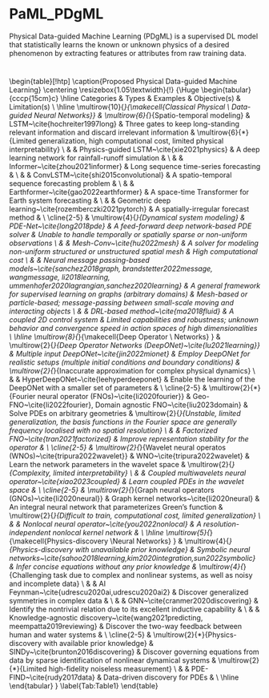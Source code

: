 # PaML_PDgML
Physical Data-guided Machine Learning (PDgML) is a supervised DL model that statistically learns the   known or unknown physics of a desired phenomenon by extracting features or attributes from raw training data.  
# 

\begin{table}[!htp]
	\caption{Proposed Physical Data-guided Machine Learning}
	\centering
	\resizebox{1.05\textwidth}{!}
	{\Huge
	    \begin{tabular}{cccp{15cm}c}
		\hline
		Categories                                                       & Types                                                                                             & Examples                                                                                                             & Objective(s)                                                                                        & Limitation(s)                                                                                                                                   \\ \hline
		\multirow{10}{*}{\makecell{Classical Physical \\ Data-guided Neural Networks}} & \multirow{6}{*}{Spatio-temporal modeling}                                                         & LSTM~\cite{hochreiter1997long}                                                                 & Three gates to keep long-standing   relevant information and discard irrelevant information          & \multirow{6}{*}{Limited   generalization, high computational cost, limited physical interpretability}                                           \\
		&                                                                                                   & Physics-guided   LSTM~\cite{xie2021physics}                                                    & A deep learning network for   rainfall-runoff simulation                                            &                                                                                                                                                 \\
		&                                                                                                   & Informer~\cite{zhou2021informer}                                                               & Long sequence time-series   forecasting                                                             &                                                                                                                                                 \\
		&                                                                                                   & ConvLSTM~\cite{shi2015convolutional}                                                           & A spatio-temporal sequence   forecasting problem                                                     &                                                                                                                                                 \\
		&                                                                                                   & Earthformer~\cite{gao2022earthformer}                                                          & A space-time Transformer for Earth system forecasting                                               &                                                                                                                                                 \\
		&                                                                                                   & Geometric deep   learning~\cite{rozemberczki2021pytorch}                                       & A spatially-irregular forecast method                                                               &                                                                                                                                                 \\ \cline{2-5} 
		& \multirow{4}{*}{Dynamical system   modeling}                                                      & PDE-Net~\cite{long2018pde}                                                                     & A feed-forward deep   network-based PDE solver                                                      & Unable to handle temporally or   spatially sparse or non-uniform observations                                                                   \\
		&                                                                                                   & Mesh-Conv~\cite{hu2022mesh}                                                                    & A solver for modeling    non-uniform structured or unstructured spatial mesh                        & High computational cost                                                                                                                         \\
		&                                                                                                   & Neural message passing-based   models~\cite{sanchez2018graph, brandstetter2022message, wangmessage, li2018learning, ummenhofer2020lagrangian,sanchez2020learning}                                                                                & A general framework for supervised  learning on graphs (arbitrary domains)                          & Mesh-based or particle-based;   message-passing between small-scale moving and interacting objects                                              \\
		&                                                                                                   & DRL-based   method~\cite{ma2018fluid}                                                          & A coupled 2D control system                                                                         & Limited capabilities and   robustness; unknown behavior and convergence speed in action spaces of high   dimensionalities                       \\ \hline
		\multirow{8}{*}{\makecell{Deep Operator  \\ Networks}  }                      & \multirow{2}{*}{Deep Operator Networks   (DeepONet)~\cite{lu2021learning}}  & Multiple input DeepONet~\cite{jin2022mionet}                                                   & Employ DeepONet for realistic   setups (multiple initial conditions and boundary conditions)        & \multirow{2}{*}{Inaccurate   approximation for complex physical dynamics}                                                                       \\
		&                                                                                                   & HyperDeepONet~\cite{leehyperdeeponet}                                                          & Enable the learning of the   DeepONet with a smaller set of parameters                              &                                                                                                                                                 \\ \cline{2-5} 
		& \multirow{2}{*}{Fourier neural   operator (FNOs)~\cite{li2020fourier}}      & Geo-FNO~\cite{li2022fourier}, Domain agnostic   FNO~\cite{liu2023domain} & Solve PDEs on arbitrary geometries                                                                  & \multirow{2}{*}{Unstable, limited   generalization, the basis functions in  the Fourier space are generally frequency localised   with no spatial resolution} \\
		&                                                                                                   & Factorized   FNO~\cite{tran2021factorized}                                                     & Improve  representation   stability for the operator                                                &                                                                                                                                                 \\ \cline{2-5} 
		& \multirow{2}{*}{Wavelet neural   operatos (WNOs)~\cite{tripura2022wavelet}} & WNO~\cite{tripura2022wavelet}                                                                  & Learn the network parameters in the wavelet space                                                & \multirow{2}{*}{Complexity,   limited  interpretability}                                                                                        \\
		&                                                                                                   & Coupled multiwavelets neural   operator~\cite{xiao2023coupled}                                                                              & Learn coupled PDEs in the wavelet space                                                          &                                                                                                                                                 \\ \cline{2-5} 
		& \multirow{2}{*}{Graph neural   operators (GNOs)~\cite{li2020neural}}        & Graph kernel networks~\cite{li2020neural}                                                      & An integral neural network that parameterizes Green’s   function                                 & \multirow{2}{*}{Difficult to train,   computational cost, limited generalization}                                                               \\
		&                                                                                                   & Nonlocal neural   operator~\cite{you2022nonlocal}                                              & A resolution-independent nonlocal kernel network                                                    &                                                                                                                                                 \\ \hline
		\multirow{5}{*}{\makecell{Physics-discovery   \\Neural Networks} }           & \multirow{4}{*}{Physics-discovery with unavailable prior knowledge}                               & Symbolic neural networks~\cite{sahoo2018learning,kim2020integration,sun2022symbolic}  & Infer concise equations without any prior knowledge                                             & \multirow{4}{*}{Challenging task due   to complex and nonlinear systems, as well as noisy and incomplete data}                                  \\
  &                                                                                                   & AI Feynman~\cite{udrescu2020ai,udrescu2020ai2}                                                              & Discover generalized symmetries in complex data                         &                                                                                                                                                 \\
		&                                                                                                   & GNN~\cite{cranmer2020discovering}                                                              & Identify the nontrivial relation   due to its excellent inductive capability                        &                                                                                                                                                 \\
		&                                                                                                   & Knowledge-agnostic   discovery~\cite{wang2021predicting, meempatta2019reviewing}               & Discover  the two-way feedback between human and   water systems                                    &                                                                                                                                                 \\ \cline{2-5} 
		& \multirow{2}{*}{Physics-discovery with   available prior knowledge}                               & SINDy~\cite{brunton2016discovering}                                                            & Discover governing equations   from data by sparse identification of nonlinear dynamical systems & \multirow{2}{*}{Limited high-fidelity   noiseless measurement}                                                                                  \\
		&                                                                                                   & PDE-FIND~\cite{rudy2017data}                                                                   & Data-driven discovery for PDEs                                                                      &                                                                                                                                                 \\ \hline
	\end{tabular}
}
	\label{Tab:Table1}
\end{table}
